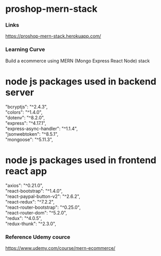 # proshop-mern-stack

### Links
https://proshop-mern-stack.herokuapp.com/ 

### Learning Curve
Build a ecommerce using MERN (Mongo Express React Node) stack

# node js packages used in backend server
  "bcryptjs": "^2.4.3", \
  "colors": "^1.4.0", \
  "dotenv": "^8.2.0", \
  "express": "^4.17.1", \
  "express-async-handler": "^1.1.4", \
  "jsonwebtoken": "^8.5.1", \
  "mongoose": "^5.11.3", 

# node js packages used in frontend react app
  "axios": "^0.21.0",     \
  "react-bootstrap": "^1.4.0",         \
  "react-paypal-button-v2": "^2.6.2", \
  "react-redux": "^7.2.2", \
  "react-router-bootstrap": "^0.25.0", \
  "react-router-dom": "^5.2.0",     \
  "redux": "^4.0.5",   \
  "redux-thunk": "^2.3.0",   
  
### Reference Udemy cource
https://www.udemy.com/course/mern-ecommerce/

